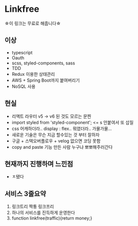 # Linkfree
☆이 링크는 무료로 해줍니다☆

## 이상
- typescript
- Oauth
- scss, styled-components, sass
- TDD
- Redux 이용한 상태관리
- AWS + Spring Boot까지 붙여버리기
- NoSQL 사용 

## 현실
- 리액트 라우터 v5 -> v6 된 것도 모르는 문찐
- import styled from 'styled-component';  <= s 안붙여서 또 삽질
- css 어캐하더라.. display : flex.. 뭐였더라.. 가물가물...
- 새로운 기술은 무슨 지금 할수있는 것 부터 잘하자
- 구글 + 스택오버플로우 + velog 없으면 코딩 못함
- copy and paste 기능 만든 사람 누구냐 뽀뽀해주러간다

## 현재까지 진행하며 느낀점
- ㅈ됐다

## 서비스 3줄요약
1. 링크트리 짝퉁 링크프리
2. 하나의 서비스를 진득하게 운영한다
3. function linkfree(traffic){return money;}